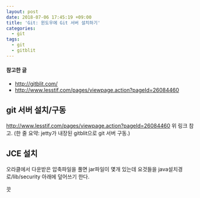 ```yaml
---
layout: post
date: 2018-07-06 17:45:19 +09:00
title: 'Git: 윈도우에 Git 서버 설치하기'
categories:
  - git
tags:
  - git
  - gitblit
---
```


#### 참고한 글
- http://gitblit.com/
- http://www.lesstif.com/pages/viewpage.action?pageId=26084460

## git 서버 설치/구동
http://www.lesstif.com/pages/viewpage.action?pageId=26084460
위 링크 참고. (한 줄 요약: jetty가 내장된 gitblit으로 git 서버 구동.)

## JCE 설치
오라클에서 다운받은 압축파일을 풀면 jar파일이 몇개 있는데 요것들을 java설치경로/lib/security 아래에 덮어쓰기 한다.

끗
